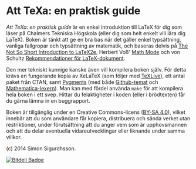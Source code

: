 Att TeXa: en praktisk guide
===========================

*Att TeXa: en praktisk guide* är en enkel introduktion till LaTeX för dig som läser på Chalmers Tekniska Högskola (eller dig som helt enkelt vill lära dig LaTeX). Boken är tänkt att ge en bra bas när det gäller enkel typsättning, vanliga fallgropar och typsättning av matematik, och baseras delvis på [The Not So Short Introduction to LaTeX2e](http://mirrors.ctan.org/tex-archive/info/lshort/english/lshort.pdf), Herbert Voß' [Math Mode](http://mirrors.ctan.org/info/math/voss/mathmode/Mathmode.pdf) och von Schultz [Rekommendationer för LaTeX-dokument](http://web.student.chalmers.se/~von/latex/rekommendationer.pdf). 

Den mer tekniskt kunnige kanske även vill kompilera boken själv. För detta krävs en fungerande kopia av XeLaTeX (som följer med [TeXLive][tl]), ett antal paket från CTAN, samt [Pygments][pygments] (med både [Github-temat][pygments-github] och [Mathematica-lexern][pygments-mathematica]). Man kan med fördel använda `make` för att kompilera hela boken i ett svep. Hittar du felaktigheter i koden (eller i brödtexten) får du gärna lämna in en buggrapport.

[skrapport]: http://blog.sigurdhsson.org/projects/latexhax.html#an-improved-report-class-skrapport
[pygments]: http://pygments.org/
[pygments-github]: https://pypi.python.org/pypi/pygments-style-github
[pygments-mathematica]: https://github.com/benjamin-hodgson/pygments-mathematica
[tl]: http://www.tug.org/texlive/

Boken är tillgänglig under en Creative Commons-licens ([BY-SA 4.0](http://creativecommons.org/licenses/by-sa/4.0/)), vilket innebär att du som användare får kopiera, distribuera och sända verket utan restriktioner, under förutsättning att du anger vem som är upphovsmannen och att du delar eventuella vidareutvecklingar eller liknande under samma villkor.

(c) 2014 Simon Sigurdhsson.


[![Bitdeli Badge](https://d2weczhvl823v0.cloudfront.net/urdh/latexbok/trend.png)](https://bitdeli.com/free "Bitdeli Badge")

